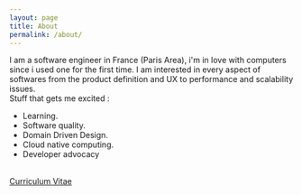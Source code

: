 ```yaml
---
layout: page
title: About
permalink: /about/
---
```


I am a software engineer in France (Paris Area), i'm in love with computers since i used one for the first time.
I am interested in every aspect of softwares from the product definition and UX to performance and scalability issues.
<br/> Stuff that gets me excited :
- Learning.
- Software quality.
- Domain Driven Design.
- Cloud native computing.
- Developer advocacy

<br/> <a href="/cv" target="_blank">Curriculum Vitae</a>
